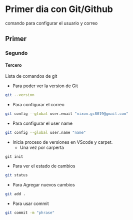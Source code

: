 # Primer dia con Git/Github 

comando para configurar el usuario y correo

## Primer

### Segundo

#### Tercero

Lista de comandos de git

* Para poder ver la version de Git

```bash
git --version
```

* Para configurar el correo
```bash
git config --global user.email "nixon.gc8019@gmail.com"
```
* Para configurar el user name

```bash
git config --global user.name "name"
```
* Inicia proceso de versiones en VScode y carpet.
    * Una vez por carperta

```bush
git init
```
* Para ver el estado de cambios

```bash
git status
```
* Para Agregar nuevos cambios
```bash
git add .
```

* Para usar commit

```bash
git commit -m "phrase"
```
